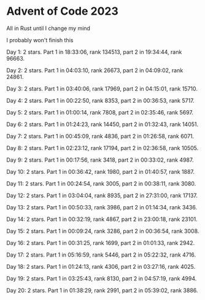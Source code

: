 # Advent of Code 2023

All in Rust until I change my mind

I probably won't finish this

Day 1: 2 stars. Part 1 in 18:33:06, rank 134513, part 2 in 19:34:44, rank 96663.

Day 2: 2 stars. Part 1 in 04:03:10, rank 26673, part 2 in 04:09:02, rank 24861.

Day 3: 2 stars. Part 1 in 03:40:06, rank 17969, part 2 in 04:15:01, rank 15710.

Day 4: 2 stars. Part 1 in 00:22:50, rank 8353, part 2 in 00:36:53, rank 5717.

Day 5: 2 stars. Part 1 in 01:00:14, rank 7808, part 2 in 02:35:46, rank 5697.

Day 6: 2 stars. Part 1 in 01:24:23, rank 14450, part 2 in 01:32:43, rank 14051.

Day 7: 2 stars. Part 1 in 00:45:09, rank 4836, part 2 in 01:26:58, rank 6071.

Day 8: 2 stars. Part 1 in 02:23:12, rank 17194, part 2 in 02:36:58, rank 10505.

Day 9: 2 stars. Part 1 in 00:17:56, rank 3418, part 2 in 00:33:02, rank 4987.

Day 10: 2 stars. Part 1 in 00:36:42, rank 1980, part 2 in 01:40:57, rank 1887.

Day 11: 2 stars. Part 1 in 00:24:54, rank 3005, part 2 in 00:38:11, rank 3080.

Day 12: 2 stars. Part 1 in 03:04:04, rank 8935, part 2 in 27:31:00, rank 17137.

Day 13: 2 stars. Part 1 in 00:50:33, rank 3986, part 2 in 01:14:34, rank 3436.

Day 14: 2 stars. Part 1 in 00:32:19, rank 4867, part 2 in 23:00:18, rank 23101.

Day 15: 2 stars. Part 1 in 00:09:24, rank 3286, part 2 in 00:36:54, rank 3008.

Day 16: 2 stars. Part 1 in 00:31:25, rank 1699, part 2 in 01:01:33, rank 2942.

Day 17: 2 stars. Part 1 in 05:16:59, rank 5446, part 2 in 05:22:32, rank 4716.

Day 18: 2 stars. Part 1 in 01:24:13, rank 4306, part 2 in 03:27:16, rank 4025.

Day 19: 2 stars. Part 1 in 03:25:43, rank 8130, part 2 in 04:57:19, rank 4994.

Day 20: 2 stars. Part 1 in 01:38:29, rank 2991, part 2 in 05:39:02, rank 3886.
